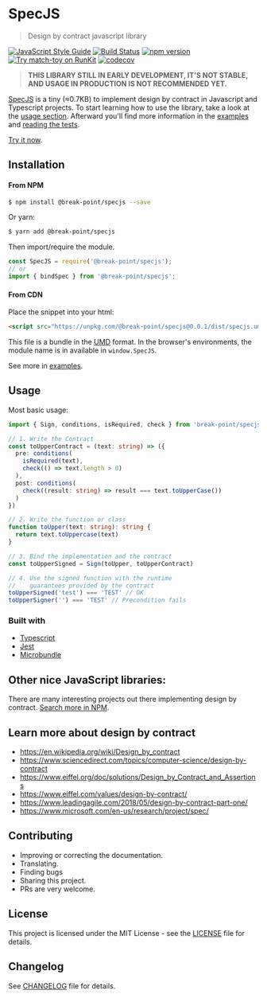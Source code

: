 # SpecJS
> Design by contract javascript library

[![JavaScript Style Guide](https://img.shields.io/badge/code_style-standard-brightgreen.svg)](https://standardjs.com)
[![Build Status](https://travis-ci.com/breakpoint-blog/spec-js.svg?branch=master)](https://travis-ci.com/breakpoint-blog/spec-js)
[![npm version](https://badge.fury.io/js/%40break-point%2Fspecjs.svg)](https://badge.fury.io/js/%40break-point%2Fspecjs)
[![Try match-toy on RunKit](https://badge.runkitcdn.com/%40break-point%2Fspecjs.svg)](https://npm.runkit.com/%40break-point%2Fspecjs)
[![codecov](https://codecov.io/gh/breakpoint-blog/spec-js/branch/master/graph/badge.svg)](https://codecov.io/gh/breakpoint-blog/spec-js)

> **THIS LIBRARY STILL IN EARLY DEVELOPMENT, IT'S NOT STABLE, AND USAGE IN PRODUCTION IS NOT RECOMMENDED YET.**

[SpecJS](https://github.com/breakpoint-blog/spec-js#readme) is a tiny (≈0.7KB) to implement design by contract in Javascript and Typescript projects. To start learning how to use the library, take a look at the [usage section](#Usage). Afterward you'll find more information in the [examples](./examples) and [reading the tests](./src).

[Try it now](https://npm.runkit.com/%40alfonsofilho%2Fspecjs).


## Installation
#### From NPM
```sh
$ npm install @break-point/specjs --save
```
Or yarn:
```sh
$ yarn add @break-point/specjs
```
Then import/require the module.
```javascript
const SpecJS = require('@break-point/specjs');
// or
import { bindSpec } from '@break-point/specjs';
```

#### From CDN
Place the snippet into your html:
```html
<script src="https://unpkg.com/@break-point/specjs@0.0.1/dist/specjs.umd.js"></script>
```

This file is a bundle in the [UMD](https://github.com/umdjs/umd) format. In the browser's environments, the module name is in available in `window.SpecJS`.


See more in [examples](./examples).

## Usage
Most basic usage:
```typescript
import { Sign, conditions, isRequired, check } from 'break-point/specjs';

// 1. Write the Contract
const toUpperContract = (text: string) => ({
  pre: conditions(
    isRequired(text),
    check(() => text.length > 0)
  ),
  post: conditions(
    check((result: string) => result === text.toUpperCase())
  )
})

// 2. Write the function or class
function toUpper(text: string): string {
  return text.toUppercase(text)
}

// 3. Bind the implementation and the contract
const toUpperSigned = Sign(toUpper, toUpperContract)

// 4. Use the signed function with the runtime
//    guarantees provided by the contract
toUpperSigned('test') === 'TEST' // OK
toUpperSigner('') === 'TEST' // Precondition fails


```

### Built with
- [Typescript](https://www.typescriptlang.org/)
- [Jest](https://facebook.github.io/jest/)
- [Microbundle](https://github.com/developit/microbundle)

## Other nice JavaScript libraries:
There are many interesting projects out there implementing design by contract. [Search more in NPM](https://www.npmjs.com/search?q=design%20by%20contract).

## Learn more about design by contract
- https://en.wikipedia.org/wiki/Design_by_contract
- https://www.sciencedirect.com/topics/computer-science/design-by-contract
- https://www.eiffel.org/doc/solutions/Design_by_Contract_and_Assertions
- https://www.eiffel.com/values/design-by-contract/
- https://www.leadingagile.com/2018/05/design-by-contract-part-one/
- https://www.microsoft.com/en-us/research/project/spec/

## Contributing
- Improving or correcting the documentation.
- Translating.
- Finding bugs
- Sharing this project.
- PRs are very welcome.

## License
This project is licensed under the MIT License - see the [LICENSE](LICENSE) file for details.

## Changelog
See [CHANGELOG](CHANGELOG.md) file for details.
